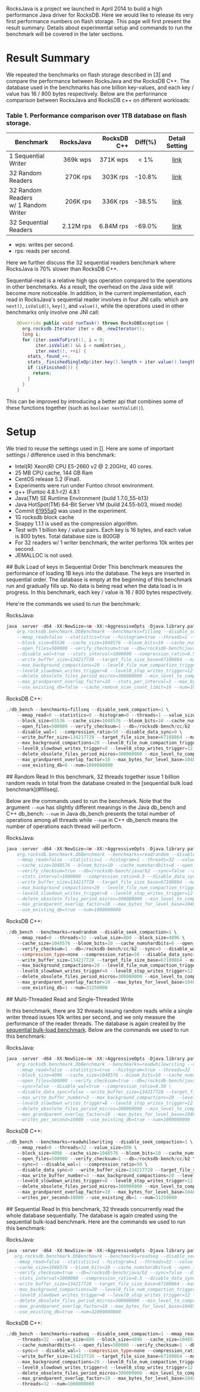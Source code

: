 RocksJava is a project we launched in April 2014 to build a high performance Java driver for RocksDB.  Here we would like to release its very first performance numbers on flash storage.  This page will first present the result summary.  Details about experimental setup and commands to run the benchmark will be covered in the later sections.

# Result Summary
We repeated the benchmarks on flash storage described in [3] and compare the performance between RocksJava and the RocksDB C++.  The database used in the benchmarks has one billion key-values, and each key / value has 16 / 800 bytes respectively.  Below are the performance comparison between RocksJava and RocksDB c++ on different workloads:

### Table 1.  Performance comparison over 1TB database on flash storage.
| Benchmark                               | RocksJava | RocksDB C++ | Diff(%) |     Detail Setting      |
|-----------------------------------------|----------:|------------:|:-------:|:-----------------------:|
|1 Sequential Writer                      |  369k wps |   371K wps  |   < 1%  | [link](#fillseq)        |
|32 Random Readers	                  |  270K rps |   303K rps  | -10.8%  | [link](#readrandom)     |
|32 Random Readers <br/>w/ 1 Random Writer|  206K rps |   336K rps  | -38.5%  | [link](#readwhilewriting) |
|32 Sequential Readers                    | 2.12M rps |  6.84M rps  | -69.0%  | [link](#readseq)|
* wps: writes per second.
* rps: reads per second.

Here we further discuss the 32 sequential readers benchmark where RocksJava is 70% slower than RocksDB C++.

Sequential-read is a relative high qps operation compared to the operations in other benchmarks. As a result, the overhead on the Java side will become more noticeable. In addition, in the current implementation, each read in RocksJava's sequential reader involves in four JNI calls: which are `next()`, `isValid()`, `key()`, and `value()`, while the operations used in other benchmarks only involve one JNI call:

```java
    @Override public void runTask() throws RocksDBException {
      org.rocksdb.Iterator iter = db_.newIterator();
      long i;
      for (iter.seekToFirst(), i = 0;
           iter.isValid() && i < numEntries_;
           iter.next(), ++i) {
        stats_.found_++;
        stats_.finishedSingleOp(iter.key().length + iter.value().length);
        if (isFinished()) {
          return;
        }
      }
    }
```

This can be improved by introducing a better api that combines some of these functions together (such as `boolean nextValid()`).

# Setup
We tried to reuse the settings used in [].  Here are some of important settings / difference used in this benchmark:

* Intel(R) Xeon(R) CPU E5-2660 v2 @ 2.20GHz, 40 cores.
* 25 MB CPU cache, 144 GB Ram
* CentOS release 5.2 (Final).
* Experiments were run under Funtoo chroot environment.
* g++ (Funtoo 4.8.1-r2) 4.8.1
* Java(TM) SE Runtime Environment (build 1.7.0_55-b13)
* Java HotSpot(TM) 64-Bit Server VM (build 24.55-b03, mixed mode)
* Commit [61955a0](https://github.com/facebook/rocksdb/commit/61955a0dda8222673196cd81a0afe92bbc61575a) was used in the experiment.
* 1G rocksdb block cache
* Snappy 1.1.1 is used as the compression algorithm.
* Test with 1 billion key / value pairs. Each key is 16 bytes, and each value is 800 bytes. Total database size is 800GB
* For 32 readers w/ 1 writer benchmark, the writer performs 10k writes per second.
* JEMALLOC is not used.

<a name="fillseq"/>
## Bulk Load of keys in Sequential Order
This benchmark measures the performance of loading 1B keys into the database. The keys are inserted in sequential order. The database is empty at the beginning of this benchmark run and gradually fills up. No data is being read when the data load is in progress.  In this benchmark, each key / value is 16 / 800 bytes respectively.

Here're the commands we used to run the benchmark:

RocksJava:

```c++
java -server -d64 -XX:NewSize=4m -XX:+AggressiveOpts -Djava.library.path=.:../ -cp rocksdbjni.jar:.:./* \
    org.rocksdb.benchmark.DbBenchmark --benchmarks=fillseq --disable_seek_compaction=true \
    --mmap_read=false --statistics=true --histogram=true --threads=1 --value_size=800 \
    --block_size=65536 --cache_size=1048576 --bloom_bits=10 --cache_numshardbits=4 \
    --open_files=500000 --verify_checksum=true --db=/rocksdb-bench/java/b2 --sync=false \
    --disable_wal=true --stats_interval=1000000 --compression_ratio=0.50 --disable_data_sync=0 \
    --write_buffer_size=134217728 --target_file_size_base=67108864 --max_write_buffer_number=3 \
    --max_background_compactions=20 --level0_file_num_compaction_trigger=4 \
    --level0_slowdown_writes_trigger=8 --level0_stop_writes_trigger=12 --num_levels=6 \
    --delete_obsolete_files_period_micros=300000000 --min_level_to_compress=0
    --max_grandparent_overlap_factor=10 --stats_per_interval=1 --max_bytes_for_level_base=10485760 \
    --use_existing_db=false --cache_remove_scan_count_limit=16 --num=1000000000
```
RocksDB C++:
```c++
./db_bench --benchmarks=fillseq --disable_seek_compaction=1 \
    --mmap_read=0 --statistics=0 --histogram=0 --threads=1 --value_size=800 \
    --block_size=65536 --cache_size=1048576 --bloom_bits=10 --cache_numshardbits=4 \
    --open_files=500000 --verify_checksum=1 --db=/rocksdb-bench/cc/b2 --sync=0 \
    --disable_wal=1 --compression_ratio=50 --disable_data_sync=0 \
    --write_buffer_size=134217728 --target_file_size_base=67108864 --max_write_buffer_number=3 \
    --max_background_compactions=20 --level0_file_num_compaction_trigger=4 \
    --level0_slowdown_writes_trigger=8 --level0_stop_writes_trigger=12 --num_levels=6 \
    --delete_obsolete_files_period_micros=300000000 --min_level_to_compress=0 \
    --max_grandparent_overlap_factor=10 --max_bytes_for_level_base=10485760 \
    --use_existing_db=0 --num=1000000000
```

<a name="readrandom"/>
## Random Read
In this benchmark, 32 threads together issue 1 billion random reads in total from the database created in the [sequential bulk load benchmark](#fillseq).

Below are the commands used to run the benchmark.  Note that the argument `--num` has slightly different meanings in the Java db_bench and C++ db_bench:  `--num` in Java db_bench presents the total number of operations among all threads while `--num` in C++ db_bench means the number of operations each thread will perform.

RocksJava:
```C++
java -server -d64 -XX:NewSize=4m -XX:+AggressiveOpts -Djava.library.path=.:../ -cp rocksdbjni.jar:.:./*
    org.rocksdb.benchmark.DbBenchmark --benchmarks=readrandom --disable_seek_compaction=true \
    --mmap_read=false --statistics=1 --histogram=1 --threads=32 --value_size=800 --block_size=4096 \
    --cache_size=1048576 --bloom_bits=10 --cache_numshardbits=6 --open_files=500000 \
    --verify_checksum=true --db=/rocksdb-bench/java/b2 --sync=false --disable_wal=true \
    --stats_interval=1000000 --compression_ratio=0.5 --disable_data_sync=false \
    --write_buffer_size=134217728 --target_file_size_base=67108864 --max_write_buffer_number=3 \
    --max_background_compactions=20 --level0_file_num_compaction_trigger=4 \
    --level0_slowdown_writes_trigger=8 --level0_stop_writes_trigger=12 --num_levels=6 \
    --delete_obsolete_files_period_micros=300000000 --min_level_to_compress=2 \
    --max_grandparent_overlap_factor=10 --max_bytes_for_level_base=10485760 \
    --use_existing_db=true --num=1000000000
```
RocksDB C++:
```C++
./db_bench --benchmarks=readrandom --disable_seek_compaction=1 \
    --mmap_read=0 --threads=32 --value_size=800 --block_size=4096 \
    --cache_size=1048576 --bloom_bits=10 --cache_numshardbits=6 --open_files=500000 \
    --verify_checksum=1 --db=/rocksdb-bench/cc/b2 --sync=0 --disable_wal=1 \
    --compression_type=none --compression_ratio=50 --disable_data_sync=0 \
    --write_buffer_size=134217728 --target_file_size_base=67108864 --max_write_buffer_number=3 \
    --max_background_compactions=20 --level0_file_num_compaction_trigger=4 \
    --level0_slowdown_writes_trigger=8 --level0_stop_writes_trigger=12 --num_levels=6 \
    --delete_obsolete_files_period_micros=300000000 --min_level_to_compress=2 \
    --max_grandparent_overlap_factor=10 --max_bytes_for_level_base=10485760 \
    --use_existing_db=1 --num=31250000
```

<a name="readwhilewriting"/>
## Multi-Threaded Read and Single-Threaded Write

In this benchmark, there are 32 threads issuing random reads while a single writer thread issues 10k writes per second, and we only measure the performance of the reader threads.  The database is again created by the [sequential bulk-load benchmark](#fillseq).  Below are the commands we used to run this benchmark:

RocksJava:
```C++
java -server -d64 -XX:NewSize=4m -XX:+AggressiveOpts -Djava.library.path=.:../ -cp rocksdbjni.jar:.:./* \
    org.rocksdb.benchmark.DbBenchmark --benchmarks=readwhilewriting --disable_seek_compaction=true \
    --mmap_read=false --statistics=true --histogram=true --threads=32 --value_size=800 \
    --block_size=4096 --cache_size=1048576 --bloom_bits=10 --cache_numshardbits=6 \
    --open_files=500000 --verify_checksum=true --db=/rocksdb-bench/java/b2 \
    --sync=false --disable_wal=true --compression_ratio=0.50 \
    --disable_data_sync=false --write_buffer_size=134217728 --target_file_size_base=67108864 \
    --max_write_buffer_number=3 --max_background_compactions=20 --level0_file_num_compaction_trigger=4 \
    --level0_slowdown_writes_trigger=8 --level0_stop_writes_trigger=12 --num_levels=6 \
    --delete_obsolete_files_period_micros=300000000 --min_level_to_compress=2 \
    --max_grandparent_overlap_factor=10 --max_bytes_for_level_base=10485760 \
    --writes_per_second=10000 --use_existing_db=true --num=1000000000
```
RocksDB C++:
```C++
./db_bench --benchmarks=readwhilewriting --disable_seek_compaction=1 \
    --mmap_read=0 --threads=32 --value_size=800 \
    --block_size=4096 --cache_size=1048576 --bloom_bits=10 --cache_numshardbits=6 \
    --open_files=500000 --verify_checksum=1 --db=/rocksdb-bench/cc/b2 \
    --sync=0 --disable_wal=1 --compression_ratio=50 \
    --disable_data_sync=0 --write_buffer_size=134217728 --target_file_size_base=67108864 \
    --max_write_buffer_number=3 --max_background_compactions=20 --level0_file_num_compaction_trigger=4 \
    --level0_slowdown_writes_trigger=8 --level0_stop_writes_trigger=12 --num_levels=6 \
    --delete_obsolete_files_period_micros=300000000 --min_level_to_compress=2 \
    --max_grandparent_overlap_factor=10 --max_bytes_for_level_base=10485760 \
    --writes_per_second=10000 --use_existing_db=1 --num=31250000
```

<a name="readseq"/>
## Sequential Read
In this benchmark, 32 threads concurrently read the whole database sequentially.  The database is again created using the sequential bulk-load benchmark.  Here are the commands we used to run this benchmark:

RocksJava:
```c++
java -server -d64 -XX:NewSize=4m -XX:+AggressiveOpts -Djava.library.path=.:../ -cp rocksdbjni.jar:.:./*
   org.rocksdb.benchmark.DbBenchmark --benchmarks=readseq --disable_seek_compaction=true \
   --mmap_read=false --statistics=1 --histogram=1 --threads=32 --value_size=800 --block_size=4096 \
   --cache_size=1048576 --bloom_bits=10 --cache_numshardbits=6 --open_files=500000 \
   --verify_checksum=true --db=/rocksdb-bench/java/b2 --sync=false --disable_wal=true \
   --stats_interval=1000000 --compression_ratio=0.5 --disable_data_sync=false \
   --write_buffer_size=134217728 --target_file_size_base=67108864 --max_write_buffer_number=3 \
   --max_background_compactions=20 --level0_file_num_compaction_trigger=4 \
   --level0_slowdown_writes_trigger=8 --level0_stop_writes_trigger=12 --num_levels=6 \
   --delete_obsolete_files_period_micros=300000000 --min_level_to_compress=2 \
   --max_grandparent_overlap_factor=10 --max_bytes_for_level_base=10485760 \
   --use_existing_db=true --num=32000000000
```
RocksDB C++:
```c++
./db_bench --benchmarks=readseq --disable_seek_compaction=1 --mmap_read=0 \
    --threads=32 --value_size=800 --block_size=4096 --cache_size=1048576 --bloom_bits=10 \
    --cache_numshardbits=6 --open_files=500000 --verify_checksum=1 --db=/rocksdb-bench/cc/b2 \
    --sync=0 --disable_wal=1 --compression_type=none --compression_ratio=50 --disable_data_sync=0 \
    --write_buffer_size=134217728 --target_file_size_base=67108864 --max_write_buffer_number=3 \
    --max_background_compactions=20 --level0_file_num_compaction_trigger=4 \
    --level0_slowdown_writes_trigger=8 --level0_stop_writes_trigger=12 --num_levels=6 \
    --delete_obsolete_files_period_micros=300000000 --min_level_to_compress=2 \
    --max_grandparent_overlap_factor=10 --max_bytes_for_level_base=10485760 --use_existing_db=1 \
    --threads=32 --num=1000000000
```